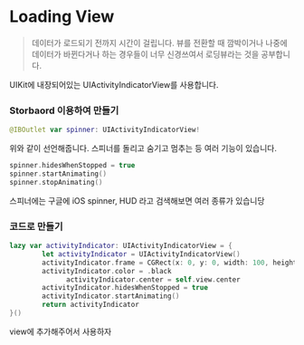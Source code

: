 # Loading View

> 데이터가 로드되기 전까지 시간이 걸립니다. 뷰를 전환할 때 깜박이거나 나중에 데이터가 바뀐다거나 하는 경우들이 너무 신경쓰여서 로딩뷰라는 것을 공부합니다.

UIKit에 내장되어있는 UIActivityIndicatorView를 사용합니다.

### Storbaord 이용하여 만들기

```swift
@IBOutlet var spinner: UIActivityIndicatorView!
```

위와 같이 선언해줍니다. 스피너를 돌리고 숨기고 멈추는 등 여러 기능이 있습니다.

```swift
spinner.hidesWhenStopped = true
spinner.startAnimating()
spinner.stopAnimating()
```

스피너에는 구글에 iOS spinner, HUD 라고 검색해보면 여러 종류가 있습니당

### 코드로 만들기

```swift
lazy var activityIndicator: UIActivityIndicatorView = {
        let activityIndicator = UIActivityIndicatorView()
        activityIndicator.frame = CGRect(x: 0, y: 0, width: 100, height: 100)
        activityIndicator.color = .black
			  activityIndicator.center = self.view.center
        activityIndicator.hidesWhenStopped = true
        activityIndicator.startAnimating()
        return activityIndicator
}()
```

view에 추가해주어서 사용하자

